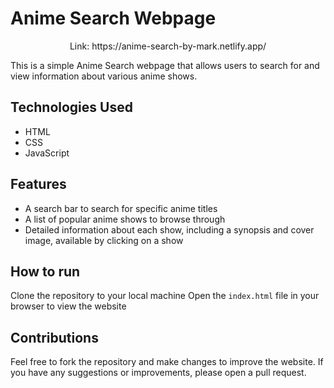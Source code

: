 # Anime Search Webpage

<p align="center">Link: https://anime-search-by-mark.netlify.app/</p>
This is a simple Anime Search webpage that allows users to search for and view information about various anime shows.

## Technologies Used

* HTML
* CSS
* JavaScript
## Features

* A search bar to search for specific anime titles
* A list of popular anime shows to browse through
* Detailed information about each show, including a synopsis and cover image, available by clicking on a show
## How to run

Clone the repository to your local machine
Open the `index.html` file in your browser to view the website
## Contributions

Feel free to fork the repository and make changes to improve the website. If you have any suggestions or improvements, please open a pull request.
